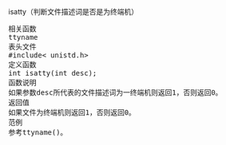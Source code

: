 

isatty（判断文件描述词是否是为终端机）
<pre>相关函数
ttyname
表头文件
#include< unistd.h>
定义函数
int isatty(int desc);
函数说明
如果参数desc所代表的文件描述词为一终端机则返回1，否则返回0。
返回值
如果文件为终端机则返回1，否则返回0。
范例
参考ttyname()。</pre>